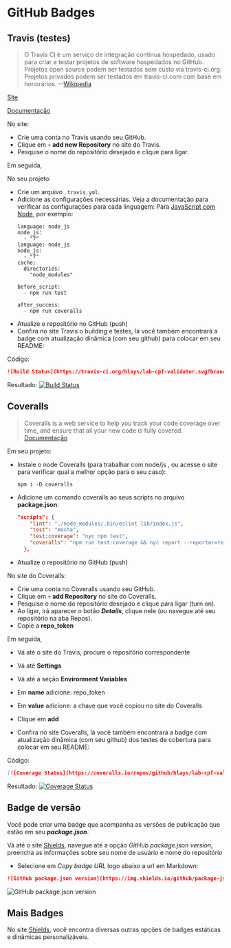 # GitHub Badges

## Travis (testes)
> O Travis CI é um serviço de integração contínua hospedado, usado para criar e testar projetos de software hospedados no GitHub. Projetos open source podem ser testados sem custo via travis-ci.org. Projetos privados podem ser testados em travis-ci.com com base em honorários.  --[Wikipedia](https://en.wikipedia.org/wiki/Travis_CI)

[Site](https://travis-ci.org/)

[Documentação](https://docs.travis-ci.com/)

No site:
* Crie uma conta no Travis usando seu GitHub.
* Clique em `+` **add new Repository** no site do Travis.
* Pesquise o nome do repositório desejado e clique para ligar.

Em seguida,

No seu projeto:
* Crie um arquivo `.travis.yml`.
* Adicione as configurações necessárias. Veja a documentação para verificar as configurações para cada linguagem:
  Para [JavaScript com Node](https://docs.travis-ci.com/user/languages/javascript-with-nodejs/), por exemplo:
  ```
  language: node_js
  node_js:
    - "7"
  language: node_js
  node_js:
    - "7"
  cache:
    directories:
      "node_modules"

  before_script:
    - npm run test

  after_success:
    - npm run coveralls
  ```
* Atualize o repositório no GitHub (push)
* Confira no site Travis o building e testes, lá você também encontrará a badge com atualização dinâmica (com seu github) para colocar em seu README:

Código:
```md
![Build Status](https://travis-ci.org/hlays/lab-cpf-validator.svg?branch=master)](https://travis-ci.org/hlays/lab-cpf-validator)
```

Resultado: [![Build Status](https://travis-ci.org/hlays/lab-cpf-validator.svg?branch=master)](https://travis-ci.org/hlays/lab-cpf-validator)

## Coveralls
> Coveralls is a web service to help you track your code coverage over time, and ensure that all your new code is fully covered.
> [Documentação](https://docs.coveralls.io/)

Em seu projeto:
* Instale o node Coveralls (para trabalhar com node/js , ou acesse o site para verificar qual a melhor opção para o seu caso):
  ```$
  npm i -D coveralls
  ```
* Adicione um comando coveralls ao seus scripts no arquivo **package.json**:
  ```json
  "scripts": {
      "lint": "./node_modules/.bin/eslint lib/index.js",
      "test": "mocha",
      "test:coverage": "nyc npm test",
      "coveralls": "npm run test:coverage && nyc report --reporter=text-lcov | coveralls" // add este comando
    },
  ```
* Atualize o repositório no GitHub (push)

No site do Coveralls:
* Crie uma conta no Coveralls usando seu GitHub.
* Clique em `+` **add Repository** no site do Coveralls.
* Pesquise o nome do repositório desejado e clique para ligar (turn on).
* Ao ligar, irá aparecer o botão ***Details***, clique nele (ou navegue até seu repositório na aba Repos).
* Copie a **repo_token**

Em seguida,
* Vá até o site do Travis, procure o repositório correspondente
* Vá até **Settings**
* Vá até a seção **Environment Variables**
* Em **name** adicione: repo_token
* Em **value** adicione: a chave que você copiou no site do Coveralls
* Clique em **add**


* Confira no site Coveralls, lá você também encontrará a badge com atualização dinâmica (com seu github) dos testes de cobertura para colocar em seu README:

Código:
```md
[![Coverage Status](https://coveralls.io/repos/github/hlays/lab-cpf-validator/badge.svg?branch=master)](https://coveralls.io/github/hlays/lab-cpf-validator?branch=master)
```

Resultado: [![Coverage Status](https://coveralls.io/repos/github/hlays/lab-cpf-validator/badge.svg?branch=master)](https://coveralls.io/github/hlays/lab-cpf-validator?branch=master)

## Badge de versão
Você pode criar uma badge que acompanha as versões de publicação que estão em seu ***package.json***.

Vá até o site [Shields](https://shields.io/category/version), navegue até a opção *GitHub package.json version*, preencha as informações sobre seu nome de usuário e nome do repositório
* Selecione em *Copy badge URL* logo abaixo a url em Markdown:

```md
![GitHub package.json version](https://img.shields.io/github/package-json/v/hlays/lab-cpf-validator.svg)
```

![GitHub package.json version](https://img.shields.io/github/package-json/v/hlays/lab-cpf-validator.svg)

## Mais Badges
No site [Shields](https://shields.io/category/version), você encontra diversas outras opções de badges estáticas e dinâmicas personalizáveis.
